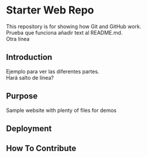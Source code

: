 # Starter Web Repo

This repository is for showing how Git and GitHub work. <br />
Prueba que funciona añadir text al README.md.<br />
Otra línea


## Introduction

Ejemplo para ver las diferentes partes.<br />
Hará salto de línea?

## Purpose

Sample website with plenty of files for demos


## Deployment

## How To Contribute